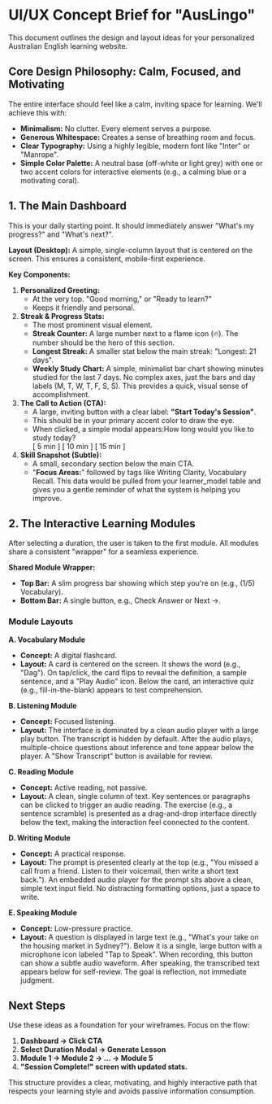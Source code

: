 # UI/UX Concept Brief for "AusLingo"

This document outlines the design and layout ideas for your personalized Australian English learning website.

## Core Design Philosophy: Calm, Focused, and Motivating

The entire interface should feel like a calm, inviting space for learning. We'll achieve this with:

* **Minimalism:** No clutter. Every element serves a purpose.  
* **Generous Whitespace:** Creates a sense of breathing room and focus.  
* **Clear Typography:** Using a highly legible, modern font like "Inter" or "Manrope".  
* **Simple Color Palette:** A neutral base (off-white or light grey) with one or two accent colors for interactive elements (e.g., a calming blue or a motivating coral).

## 1\. The Main Dashboard

This is your daily starting point. It should immediately answer "What's my progress?" and "What's next?".

**Layout (Desktop):** A simple, single-column layout that is centered on the screen. This ensures a consistent, mobile-first experience.

**Key Components:**

1. **Personalized Greeting:**  
   * At the very top. "Good morning," or "Ready to learn?"  
   * Keeps it friendly and personal.  
2. **Streak & Progress Stats:**  
   * The most prominent visual element.  
   * **Streak Counter:** A large number next to a flame icon (🔥). The number should be the hero of this section.  
   * **Longest Streak:** A smaller stat below the main streak: "Longest: 21 days".  
   * **Weekly Study Chart:** A simple, minimalist bar chart showing minutes studied for the last 7 days. No complex axes, just the bars and day labels (M, T, W, T, F, S, S). This provides a quick, visual sense of accomplishment.  
3. **The Call to Action (CTA):**  
   * A large, inviting button with a clear label: **"Start Today's Session"**.  
   * This should be in your primary accent color to draw the eye.  
   * When clicked, a simple modal appears:How long would you like to study today?  
     \[ 5 min \] \[ 10 min \] \[ 15 min \]  
4. **Skill Snapshot (Subtle):**  
   * A small, secondary section below the main CTA.  
   * "**Focus Areas:**" followed by tags like Writing Clarity, Vocabulary Recall. This data would be pulled from your learner\_model table and gives you a gentle reminder of what the system is helping you improve.

## 2\. The Interactive Learning Modules

After selecting a duration, the user is taken to the first module. All modules share a consistent "wrapper" for a seamless experience.

**Shared Module Wrapper:**

* **Top Bar:** A slim progress bar showing which step you're on (e.g., (1/5) Vocabulary).  
* **Bottom Bar:** A single button, e.g., Check Answer or Next →.

### Module Layouts

**A. Vocabulary Module**

* **Concept:** A digital flashcard.  
* **Layout:** A card is centered on the screen. It shows the word (e.g., "Dag"). On tap/click, the card flips to reveal the definition, a sample sentence, and a "Play Audio" icon. Below the card, an interactive quiz (e.g., fill-in-the-blank) appears to test comprehension.

**B. Listening Module**

* **Concept:** Focused listening.  
* **Layout:** The interface is dominated by a clean audio player with a large play button. The transcript is hidden by default. After the audio plays, multiple-choice questions about inference and tone appear below the player. A "Show Transcript" button is available for review.

**C. Reading Module**

* **Concept:** Active reading, not passive.  
* **Layout:** A clean, single column of text. Key sentences or paragraphs can be clicked to trigger an audio reading. The exercise (e.g., a sentence scramble) is presented as a drag-and-drop interface directly below the text, making the interaction feel connected to the content.

**D. Writing Module**

* **Concept:** A practical response.  
* **Layout:** The prompt is presented clearly at the top (e.g., "You missed a call from a friend. Listen to their voicemail, then write a short text back."). An embedded audio player for the prompt sits above a clean, simple text input field. No distracting formatting options, just a space to write.

**E. Speaking Module**

* **Concept:** Low-pressure practice.  
* **Layout:** A question is displayed in large text (e.g., "What's your take on the housing market in Sydney?"). Below it is a single, large button with a microphone icon labeled "Tap to Speak". When recording, this button can show a subtle audio waveform. After speaking, the transcribed text appears below for self-review. The goal is reflection, not immediate judgment.

## Next Steps

Use these ideas as a foundation for your wireframes. Focus on the flow:

1. **Dashboard → Click CTA**  
2. **Select Duration Modal → Generate Lesson**  
3. **Module 1 → Module 2 → ... → Module 5**  
4. **"Session Complete\!" screen with updated stats.**

This structure provides a clear, motivating, and highly interactive path that respects your learning style and avoids passive information consumption.
